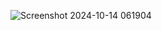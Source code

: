 ![Screenshot 2024-10-14 061904](https://github.com/user-attachments/assets/0b9131d7-1bdf-4353-89c2-b8b3c12c2736)

